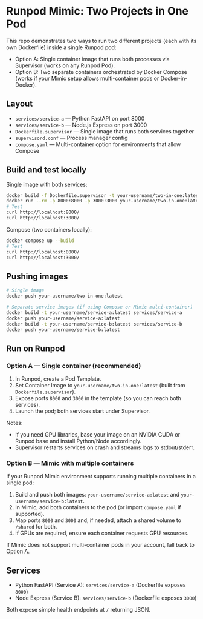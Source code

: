 # Runpod Mimic: Two Projects in One Pod

This repo demonstrates two ways to run two different projects (each with its own Dockerfile) inside a single Runpod pod:

- Option A: Single container image that runs both processes via Supervisor (works on any Runpod Pod).
- Option B: Two separate containers orchestrated by Docker Compose (works if your Mimic setup allows multi-container pods or Docker-in-Docker).

## Layout

- `services/service-a` — Python FastAPI on port 8000
- `services/service-b` — Node.js Express on port 3000
- `Dockerfile.supervisor` — Single image that runs both services together
- `supervisord.conf` — Process manager config
- `compose.yaml` — Multi-container option for environments that allow Compose

## Build and test locally

Single image with both services:

```sh
docker build -f Dockerfile.supervisor -t your-username/two-in-one:latest .
docker run --rm -p 8000:8000 -p 3000:3000 your-username/two-in-one:latest
# Test
curl http://localhost:8000/
curl http://localhost:3000/
```

Compose (two containers locally):

```sh
docker compose up --build
# Test
curl http://localhost:8000/
curl http://localhost:3000/
```

## Pushing images

```sh
# Single image
docker push your-username/two-in-one:latest

# Separate service images (if using Compose or Mimic multi-container)
docker build -t your-username/service-a:latest services/service-a
docker push your-username/service-a:latest
docker build -t your-username/service-b:latest services/service-b
docker push your-username/service-b:latest
```

## Run on Runpod

### Option A — Single container (recommended)

1. In Runpod, create a Pod Template.
2. Set Container Image to `your-username/two-in-one:latest` (built from `Dockerfile.supervisor`).
3. Expose ports `8000` and `3000` in the template (so you can reach both services).
4. Launch the pod; both services start under Supervisor.

Notes:
- If you need GPU libraries, base your image on an NVIDIA CUDA or Runpod base and install Python/Node accordingly.
- Supervisor restarts services on crash and streams logs to stdout/stderr.

### Option B — Mimic with multiple containers

If your Runpod Mimic environment supports running multiple containers in a single pod:

1. Build and push both images: `your-username/service-a:latest` and `your-username/service-b:latest`.
2. In Mimic, add both containers to the pod (or import `compose.yaml` if supported).
3. Map ports `8000` and `3000` and, if needed, attach a shared volume to `/shared` for both.
4. If GPUs are required, ensure each container requests GPU resources.

If Mimic does not support multi-container pods in your account, fall back to Option A.

## Services

- Python FastAPI (Service A): `services/service-a` (Dockerfile exposes `8000`)
- Node Express (Service B): `services/service-b` (Dockerfile exposes `3000`)

Both expose simple health endpoints at `/` returning JSON.

